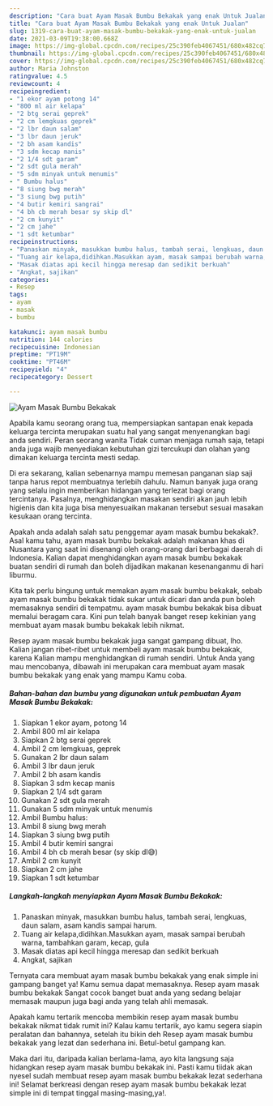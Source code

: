 ```yaml
---
description: "Cara buat Ayam Masak Bumbu Bekakak yang enak Untuk Jualan"
title: "Cara buat Ayam Masak Bumbu Bekakak yang enak Untuk Jualan"
slug: 1319-cara-buat-ayam-masak-bumbu-bekakak-yang-enak-untuk-jualan
date: 2021-03-09T19:38:00.668Z
image: https://img-global.cpcdn.com/recipes/25c390feb4067451/680x482cq70/ayam-masak-bumbu-bekakak-foto-resep-utama.jpg
thumbnail: https://img-global.cpcdn.com/recipes/25c390feb4067451/680x482cq70/ayam-masak-bumbu-bekakak-foto-resep-utama.jpg
cover: https://img-global.cpcdn.com/recipes/25c390feb4067451/680x482cq70/ayam-masak-bumbu-bekakak-foto-resep-utama.jpg
author: Maria Johnston
ratingvalue: 4.5
reviewcount: 4
recipeingredient:
- "1 ekor ayam potong 14"
- "800 ml air kelapa"
- "2 btg serai geprek"
- "2 cm lemgkuas geprek"
- "2 lbr daun salam"
- "3 lbr daun jeruk"
- "2 bh asam kandis"
- "3 sdm kecap manis"
- "2 1/4 sdt garam"
- "2 sdt gula merah"
- "5 sdm minyak untuk menumis"
- " Bumbu halus"
- "8 siung bwg merah"
- "3 siung bwg putih"
- "4 butir kemiri sangrai"
- "4 bh cb merah besar sy skip dl"
- "2 cm kunyit"
- "2 cm jahe"
- "1 sdt ketumbar"
recipeinstructions:
- "Panaskan minyak, masukkan bumbu halus, tambah serai, lengkuas, daun salam, asam kandis sampai harum."
- "Tuang air kelapa,didihkan.Masukkan ayam, masak sampai berubah warna, tambahkan garam, kecap, gula"
- "Masak diatas api kecil hingga meresap dan sedikit berkuah"
- "Angkat, sajikan"
categories:
- Resep
tags:
- ayam
- masak
- bumbu

katakunci: ayam masak bumbu 
nutrition: 144 calories
recipecuisine: Indonesian
preptime: "PT19M"
cooktime: "PT46M"
recipeyield: "4"
recipecategory: Dessert

---
```



![Ayam Masak Bumbu Bekakak](https://img-global.cpcdn.com/recipes/25c390feb4067451/680x482cq70/ayam-masak-bumbu-bekakak-foto-resep-utama.jpg)

Apabila kamu seorang orang tua, mempersiapkan santapan enak kepada keluarga tercinta merupakan suatu hal yang sangat menyenangkan bagi anda sendiri. Peran seorang  wanita Tidak cuman menjaga rumah saja, tetapi anda juga wajib menyediakan kebutuhan gizi tercukupi dan olahan yang dimakan keluarga tercinta mesti sedap.

Di era  sekarang, kalian sebenarnya mampu memesan panganan siap saji tanpa harus repot membuatnya terlebih dahulu. Namun banyak juga orang yang selalu ingin memberikan hidangan yang terlezat bagi orang tercintanya. Pasalnya, menghidangkan masakan sendiri akan jauh lebih higienis dan kita juga bisa menyesuaikan makanan tersebut sesuai masakan kesukaan orang tercinta. 



Apakah anda adalah salah satu penggemar ayam masak bumbu bekakak?. Asal kamu tahu, ayam masak bumbu bekakak adalah makanan khas di Nusantara yang saat ini disenangi oleh orang-orang dari berbagai daerah di Indonesia. Kalian dapat menghidangkan ayam masak bumbu bekakak buatan sendiri di rumah dan boleh dijadikan makanan kesenanganmu di hari liburmu.

Kita tak perlu bingung untuk memakan ayam masak bumbu bekakak, sebab ayam masak bumbu bekakak tidak sukar untuk dicari dan anda pun boleh memasaknya sendiri di tempatmu. ayam masak bumbu bekakak bisa dibuat memalui beragam cara. Kini pun telah banyak banget resep kekinian yang membuat ayam masak bumbu bekakak lebih nikmat.

Resep ayam masak bumbu bekakak juga sangat gampang dibuat, lho. Kalian jangan ribet-ribet untuk membeli ayam masak bumbu bekakak, karena Kalian mampu menghidangkan di rumah sendiri. Untuk Anda yang mau mencobanya, dibawah ini merupakan cara membuat ayam masak bumbu bekakak yang enak yang mampu Kamu coba.

<!--inarticleads1-->

##### Bahan-bahan dan bumbu yang digunakan untuk pembuatan Ayam Masak Bumbu Bekakak:

1. Siapkan 1 ekor ayam, potong 14
1. Ambil 800 ml air kelapa
1. Siapkan 2 btg serai geprek
1. Ambil 2 cm lemgkuas, geprek
1. Gunakan 2 lbr daun salam
1. Ambil 3 lbr daun jeruk
1. Ambil 2 bh asam kandis
1. Siapkan 3 sdm kecap manis
1. Siapkan 2 1/4 sdt garam
1. Gunakan 2 sdt gula merah
1. Gunakan 5 sdm minyak untuk menumis
1. Ambil  Bumbu halus:
1. Ambil 8 siung bwg merah
1. Siapkan 3 siung bwg putih
1. Ambil 4 butir kemiri sangrai
1. Ambil 4 bh cb merah besar (sy skip dl😅)
1. Ambil 2 cm kunyit
1. Siapkan 2 cm jahe
1. Siapkan 1 sdt ketumbar




<!--inarticleads2-->

##### Langkah-langkah menyiapkan Ayam Masak Bumbu Bekakak:

1. Panaskan minyak, masukkan bumbu halus, tambah serai, lengkuas, daun salam, asam kandis sampai harum.
1. Tuang air kelapa,didihkan.Masukkan ayam, masak sampai berubah warna, tambahkan garam, kecap, gula
1. Masak diatas api kecil hingga meresap dan sedikit berkuah
1. Angkat, sajikan




Ternyata cara membuat ayam masak bumbu bekakak yang enak simple ini gampang banget ya! Kamu semua dapat memasaknya. Resep ayam masak bumbu bekakak Sangat cocok banget buat anda yang sedang belajar memasak maupun juga bagi anda yang telah ahli memasak.

Apakah kamu tertarik mencoba membikin resep ayam masak bumbu bekakak nikmat tidak rumit ini? Kalau kamu tertarik, ayo kamu segera siapin peralatan dan bahannya, setelah itu bikin deh Resep ayam masak bumbu bekakak yang lezat dan sederhana ini. Betul-betul gampang kan. 

Maka dari itu, daripada kalian berlama-lama, ayo kita langsung saja hidangkan resep ayam masak bumbu bekakak ini. Pasti kamu tiidak akan nyesel sudah membuat resep ayam masak bumbu bekakak lezat sederhana ini! Selamat berkreasi dengan resep ayam masak bumbu bekakak lezat simple ini di tempat tinggal masing-masing,ya!.

